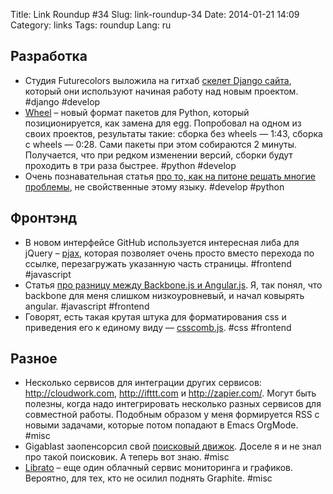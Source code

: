 Title: Link Roundup #34
Slug: link-roundup-34
Date: 2014-01-21 14:09
Category: links
Tags: roundup
Lang: ru

Разработка
----------

* Студия Futurecolors выложила на гитхаб [скелет Django сайта](https://github.com/futurecolors/tinned-django/), который они используют начиная работу над новым проектом. #django #develop
* [Wheel](http://wheel.readthedocs.org/) – новый формат пакетов для Python, который позиционируется, как замена для egg. Попробовал на одном из своих проектов, результаты такие: сборка без wheels — 1:43, сборка с wheels — 0:28. Сами пакеты при этом собираются 2 минуты. Получается, что при редком изменении версий, сборки будут проходить в три раза быстрее. #python #develop
* Очень познавательная статья [про то, как на питоне решать многие проблемы](http://www.stephendiehl.com/posts/postmodern.html), не свойственные этому языку. #develop #python

Фронтэнд
--------

* В новом интерфейсе GitHub используется интересная либа для jQuery – [pjax](https://github.com/defunkt/jquery-pjax), которая позволяет очень просто вместо перехода по ссылке, перезагружать указанную часть страницы. #frontend #javascript
* Статья [про разницу между Backbone.js и Angular.js](http://victorsavkin.com/post/65519559752/contrasting-backbone-and-angular). Я, так понял, что backbone для меня слишком низкоуровневый, и начал ковырять angular. #javascript #frontend
* Говорят, есть такая крутая штука для форматирования css  и приведения его к единому виду — [csscomb.js](https://github.com/csscomb/csscomb.js). #css #frontend

Разное
------

* Несколько сервисов для интеграции других сервисов: http://cloudwork.com, http://ifttt.com и http://zapier.com/. Могут быть полезны, когда надо интегрировать несколько разных сервисов для совместной работы. Подобным образом у меня формируется RSS с новыми задачами, которые потом попадают в Emacs OrgMode. #misc
* Gigablast заопенсорсил свой [поисковый движок](https://github.com/gigablast/open-source-search-engine). Доселе я и не знал про такой поисковик. А теперь вот знаю. #misc
* [Librato](https://metrics.librato.com/) – еще один облачный сервис мониторинга и графиков. Вероятно, для тех, кто не осилил поднять Graphite. #misc
